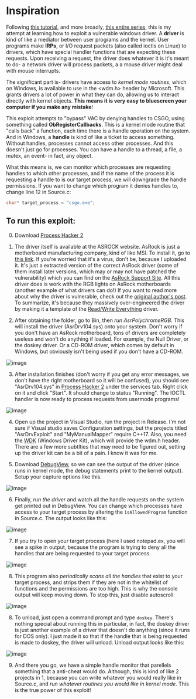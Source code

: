 # Inspiration
Following [this tutorial](https://github.com/stong/CVE-2020-15368), and more broadly, [this entire series](https://github.com/stong/memestream), this is my attempt at learning how to exploit a vulnerable windows driver. A **driver** is kind of like a mediator between user programs and the kernel. User programs make **IRPs**, or I/O request packets (also called ioctls on Linux) to drivers, which have special handler functions that are expecting these requests. Upon receiving a request, the driver does whatever it is it's meant to do- a network driver will process packets, a a mouse driver might deal with mouse interrupts. 

The significant part is- drivers have access to *kernel mode routines*, which on Windows, is available to use in the <wdm.h> header by Microsoft. This grants drivers a lot of power in what they can do, allowing us to interact directly with kernel objects. **This means it is very easy to bluescreen your computer if you make any mistake**!

This exploit attempts to "bypass" VAC by denying handles to CSGO, using something called **ObRegisterCallbacks**. This is a kernel mode routine that "calls back" a function, each time there is a handle operation on the system. And in Windows, a **handle** is kind of like a ticket to access something. Without handles, processes cannot access other processes. And this doesn't just go for processes. You can have a handle to a thread, a file, a mutex, an event- in fact, any object. 

What this means is, we can monitor which processes are requesting handles to which other processes, and if the name of the process it is requesting a handle to is our target process, we will downgrade the handle permissions. If you want to change which program it denies handles to, change line 12 in Source.c:

```cpp
char* target_process = "csgo.exe";
```

## To run this exploit:

0. Download [Process Hacker 2](https://processhacker.sourceforge.io/downloads.php)

1. The driver itself is available at the ASROCK website. AsRock is just a motherboard manufacturing company, kind of like MSI. To install it, go to [this link](https://mega.nz/folder/oetQGSLS#ydUeesb9ixlcQjDjT7I3lA). If you're worried that it's a virus, don't be, because I uploaded it. It's just a extracted version of the correct AsRock driver (some of them install later versions, which may or may not have patched the vulnerability) which you can find on the [AsRock Support Site](https://www.asrock.com/MB/AMD/B550%20Taichi%20Razer%20Edition/Specification.asp#Download). All this driver does is work with the RGB lights on AsRock motherboards (another example of what drivers can do!) If you want to read more about why the driver is vulnerable, check out the [original author's post](https://github.com/stong/CVE-2020-15368). To summarize, it's because they massively over-engineered the driver by making it a template of the [Read/Write Everything](http://rweverything.com/) driver.

2. After obtaining the folder, go to Bin, then *run AsrPolychromeRGB*. This will install the driver (AsrDrv104.sys) onto your system. Don't worry if you don't have an AsRock motherboard, tons of drivers are completely useless and won't do anything if loaded. For example, the Null Driver, or the doskey driver. Or a CD-ROM driver, which comes by default in Windows, but obviously isn't being used if you don't have a CD-ROM.

![image](https://user-images.githubusercontent.com/69275171/169476954-d6bdccdc-7f81-44df-bdfb-9605c3e6e20f.png)

3. After installation finishes (don't worry if you get any error messages, we don't have the right motherboard so it will be confused), you should see "AsrDrv104.sys" in [Process Hacker 2](https://processhacker.sourceforge.io/downloads.php) under the services tab. Right click on it and click "Start". It should change to status "Running". The IOCTL handler is now ready to process requests from usermode programs!


![image](https://user-images.githubusercontent.com/69275171/169472021-42cd50a9-7428-4568-b334-fa8faa380420.png)

4. Open up the project in Visual Studio, run the project in Release. I'm not sure if Visual studio saves Configuration settings, but the projects titled "AsrDrvExploit" and "MyManualMapper" require C++17. Also, you need the [WDK](https://docs.microsoft.com/en-us/windows-hardware/drivers/download-the-wdk) (Windows Driver Kit), which will provide the wdm.h header. There are a few more subtlties that may need to be figured out, setting up the driver kit can be a bit of a pain. I know it was for me.

5. Download [DebugView](https://docs.microsoft.com/en-us/sysinternals/downloads/debugview), so we can see the output of the driver (since runs in kernel mode, the debug statements print to the kernel output). Setup your capture options like this.

![image](https://user-images.githubusercontent.com/69275171/169571995-b9ff3c9f-e3c6-4854-929c-4799f1e15a2d.png)

6. Finally, *run the driver* and watch all the handle requests on the system get printed out in DebugView. You can change which processes have access to your target process by altering the `isAllowedProgram` function in Source.c. The output looks like this:

![image](https://user-images.githubusercontent.com/69275171/169574847-63c8c2c5-0a46-4657-be15-ae6bb4e86d3f.png)

7. If you try to open your target process (here I used notepad.ex, you will see a spike in output, because the program is trying to deny all the handles that are being requested to your target process.

![image](https://user-images.githubusercontent.com/69275171/169574975-e4c4839b-067f-4f07-b544-84bfcd604772.png)

8. This program also *periodically scans all the handles* that exist to your target process, and strips them if they are not in the whitelist of functions and the permissions are too high. This is why the console output will keep moving down. To stop this, just disable autoscroll:

![image](https://user-images.githubusercontent.com/69275171/169575072-2aaaf690-7788-4af9-b815-fba64680d2a9.png)

8. To unload, just open a command prompt and type `doskey`. There's nothing special about running this in particular, in fact, the doskey driver is just another example of a driver that doesn't do anything (since it runs for DOS only). I just made it so that if the handle that is being requested is made to doskey, the driver will unload. Unload output looks like this:

![image](https://user-images.githubusercontent.com/69275171/169574647-e0803956-b385-4a3f-8658-7fd843bba8b4.png)

9. And there you go, we have a simple handle monitor that parellels something that a anti-cheat would do. Although, this is kind of like 2 projects in 1, because you can write whatever you would really like in Source.c, and *run whatever routines you would like in kernel mode*. This is the true power of this exploit!
